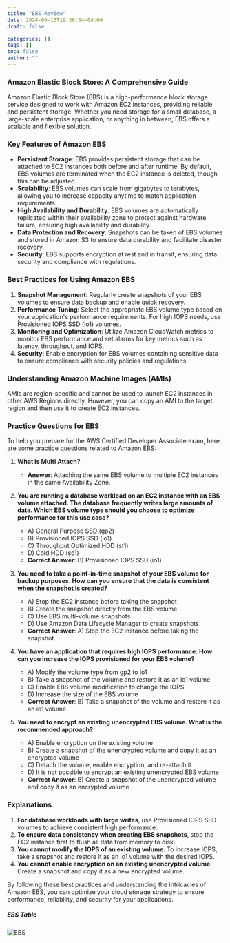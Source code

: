 ```yaml
---
title: "EBS Review"
date: 2024-06-13T19:36:04-04:00
draft: false

categories: []
tags: []
toc: false
author: ""
---
```

### Amazon Elastic Block Store: A Comprehensive Guide

Amazon Elastic Block Store (EBS) is a high-performance block storage service designed to work with Amazon EC2 instances, providing reliable and persistent storage. Whether you need storage for a small database, a large-scale enterprise application, or anything in between, EBS offers a scalable and flexible solution. 

### Key Features of Amazon EBS

- **Persistent Storage**: EBS provides persistent storage that can be attached to EC2 instances both before and after runtime. By default, EBS volumes are terminated when the EC2 instance is deleted, though this can be adjusted.
- **Scalability**: EBS volumes can scale from gigabytes to terabytes, allowing you to increase capacity anytime to match application requirements.
- **High Availability and Durability**: EBS volumes are automatically replicated within their availability zone to protect against hardware failure, ensuring high availability and durability.
- **Data Protection and Recovery**: Snapshots can be taken of EBS volumes and stored in Amazon S3 to ensure data durability and facilitate disaster recovery.
- **Security**: EBS supports encryption at rest and in transit, ensuring data security and compliance with regulations.

### Best Practices for Using Amazon EBS

1. **Snapshot Management**: Regularly create snapshots of your EBS volumes to ensure data backup and enable quick recovery.
2. **Performance Tuning**: Select the appropriate EBS volume type based on your application's performance requirements. For high IOPS needs, use Provisioned IOPS SSD (io1) volumes.
3. **Monitoring and Optimization**: Utilize Amazon CloudWatch metrics to monitor EBS performance and set alarms for key metrics such as latency, throughput, and IOPS.
4. **Security**: Enable encryption for EBS volumes containing sensitive data to ensure compliance with security policies and regulations.

### Understanding Amazon Machine Images (AMIs)

AMIs are region-specific and cannot be used to launch EC2 instances in other AWS Regions directly. However, you can copy an AMI to the target region and then use it to create EC2 instances.

### Practice Questions for EBS

To help you prepare for the AWS Certified Developer Associate exam, here are some practice questions related to Amazon EBS:

1. **What is Multi Attach?**
   - **Answer**: Attaching the same EBS volume to multiple EC2 instances in the same Availability Zone.

2. **You are running a database workload on an EC2 instance with an EBS volume attached. The database frequently writes large amounts of data. Which EBS volume type should you choose to optimize performance for this use case?**
   - A) General Purpose SSD (gp2)
   - B) Provisioned IOPS SSD (io1)
   - C) Throughput Optimized HDD (st1)
   - D) Cold HDD (sc1)
   - **Correct Answer**: B) Provisioned IOPS SSD (io1)

3. **You need to take a point-in-time snapshot of your EBS volume for backup purposes. How can you ensure that the data is consistent when the snapshot is created?**
   - A) Stop the EC2 instance before taking the snapshot
   - B) Create the snapshot directly from the EBS volume
   - C) Use EBS multi-volume snapshots
   - D) Use Amazon Data Lifecycle Manager to create snapshots
   - **Correct Answer**: A) Stop the EC2 instance before taking the snapshot

4. **You have an application that requires high IOPS performance. How can you increase the IOPS provisioned for your EBS volume?**
   - A) Modify the volume type from gp2 to io1
   - B) Take a snapshot of the volume and restore it as an io1 volume
   - C) Enable EBS volume modification to change the IOPS
   - D) Increase the size of the EBS volume
   - **Correct Answer**: B) Take a snapshot of the volume and restore it as an io1 volume

5. **You need to encrypt an existing unencrypted EBS volume. What is the recommended approach?**
   - A) Enable encryption on the existing volume
   - B) Create a snapshot of the unencrypted volume and copy it as an encrypted volume
   - C) Detach the volume, enable encryption, and re-attach it
   - D) It is not possible to encrypt an existing unencrypted EBS volume
   - **Correct Answer**: B) Create a snapshot of the unencrypted volume and copy it as an encrypted volume

### Explanations

1. **For database workloads with large writes**, use Provisioned IOPS SSD volumes to achieve consistent high performance.
2. **To ensure data consistency when creating EBS snapshots**, stop the EC2 instance first to flush all data from memory to disk.
3. **You cannot modify the IOPS of an existing volume**. To increase IOPS, take a snapshot and restore it as an io1 volume with the desired IOPS.
4. **You cannot enable encryption on an existing unencrypted volume**. Create a snapshot and copy it as a new encrypted volume.

By following these best practices and understanding the intricacies of Amazon EBS, you can optimize your cloud storage strategy to ensure performance, reliability, and security for your applications.

##### EBS Table

![EBS](/ebs-image.png 'EBS')

